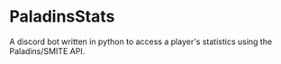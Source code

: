 # PaladinsStats


A discord bot written in python to access a player's statistics using the Paladins/SMITE API.
